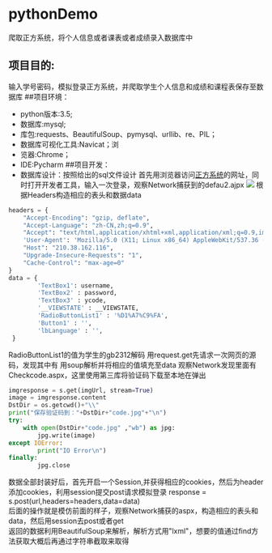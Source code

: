 # pythonDemo
爬取正方系统，将个人信息或者课表或者成绩录入数据库中
## 项目目的:
输入学号密码，模拟登录正方系统，并爬取学生个人信息和成绩和课程表保存至数据库
##项目环境：
* python版本:3.5;
* 数据库:mysql;
* 库包:requests、BeautifulSoup、pymysql、urllib、re、PIL；
* 数据库可视化工具:Navicat；浏
* 览器:Chrome；
* IDE:Pycharm
##项目开发：
* 数据库设计：按照给出的sql文件设计
首先用浏览器访问[正方系统](http://210.38.162.116/(wk5amj45g5b5dh55roqgh445)/default2.aspx)的网址，同时打开开发者工具，输入一次登录，观察Network捕获到的defau2.ajpx
![](https://github.com/Decherish/pythonDemo/raw/master/image/picture1.png)
根据Headers构造相应的表头和数据data
```python
headers = {
    "Accept-Encoding": "gzip, deflate",
    "Accept-Language": "zh-CN,zh;q=0.9",
    "Accept": "text/html,application/xhtml+xml,application/xml;q=0.9,image/webp,image/apng,*/*;q=0.8",
    'User-Agent': 'Mozilla/5.0 (X11; Linux x86_64) AppleWebKit/537.36 (KHTML, like Gecko) Chrome/57.0.2987.133 Safari/537.36',
    "Host": "210.38.162.116",
    "Upgrade-Insecure-Requests": "1",
    "Cache-Control": "max-age=0"
}
data = {
        'TextBox1': username,
        'TextBox2' : password,
        'TextBox3' : ycode,
        '__VIEWSTATE' : __VIEWSTATE,
        'RadioButtonList1' : '%D1%A7%C9%FA',
        'Button1' : '',
        'lbLanguage' : '',
 }
```
RadioButtonList1的值为学生的gb2312解码
用request.get先请求一次网页的源码，发现其中有
<input type="hidden" name="__VIEWSTATE" value="dDwtMTg3MTM5OTI5MTs7PjJ06Q8x0sjwFTIugwoEgtaDQze7">
用soup解析并将相应的值填充至data
观察Network发现里面有Checkcode.aspx，这里使用第三库将验证码下载至本地在弹出
```python
imgresponse = s.get(imgUrl, stream=True)
image = imgresponse.content
DstDir = os.getcwd()+"\\"
print("保存验证码到："+DstDir+"code.jpg"+"\n")
try:
    with open(DstDir+"code.jpg" ,"wb") as jpg:
        jpg.write(image)
except IOError:
        print("IO Error\n")
finally:
        jpg.close
```
数据全部封装好后，首先开启一个Session,并获得相应的cookies，然后为header添加cookies，利用session提交post请求模拟登录
response = s.post(url,headers=headers,data=data)
<br>后面的操作就是模仿前面的样子，观察Network捕获的aspx，构造相应的表头和data，然后用session去post或者get
<br>返回的数据利用BeautifulSoup来解析，解析方式用"lxml"，想要的值通过find方法获取大概后再通过字符串截取来取得
